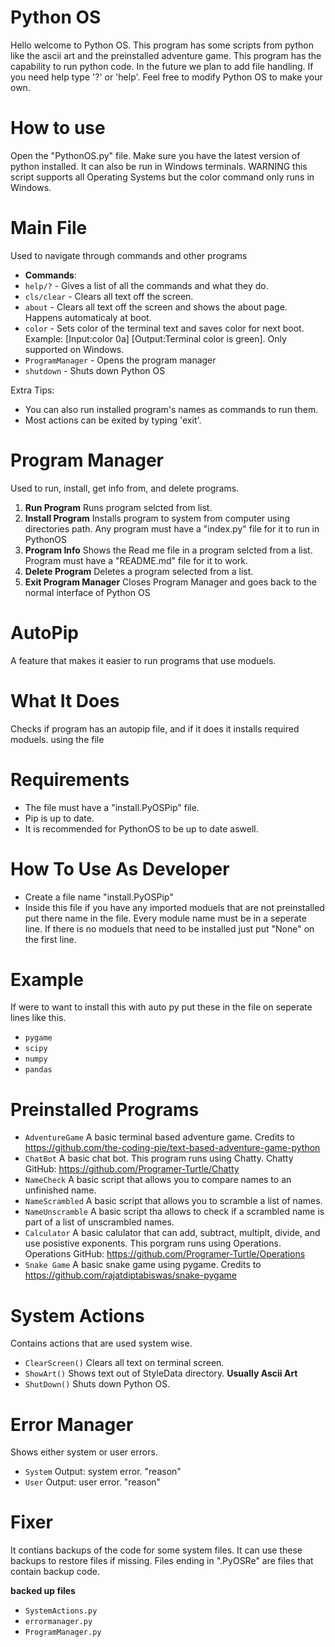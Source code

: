 # Python OS

Hello welcome to Python OS. This program has some scripts from python like the ascii art and the preinstalled adventure game. This program has the capability to run python code. In the future we plan to add file handling. If you need help type '?' or 'help'. Feel free to modify Python OS to make your own.

# How to use
Open the "PythonOS.py" file. Make sure you have the latest version of python installed. It can also be run in Windows terminals. WARNING this script supports all Operating Systems but the color command only runs in Windows.

# Main File
Used to navigate through commands and other programs

- **Commands**:
- `help/?` - Gives a list of all the commands and what they do.
- `cls/clear` - Clears all text off the screen.
- `about` - Clears all text off the screen and shows the about page. Happens automaticaly at boot.
- `color` - Sets color of the terminal text and saves color for next boot. Example: [Input:color 0a] [Output:Terminal color is green]. Only supported on Windows.
- `ProgramManager` - Opens the program manager
- `shutdown` - Shuts down Python OS

Extra Tips:
- You can also run installed program's names as commands to run them.
- Most actions can be exited by typing 'exit'.

# Program Manager
Used to run, install, get info from, and delete programs.

1. **Run Program** Runs program selcted from list.
2. **Install Program** Installs program to system from computer using directories path. Any program must have a "index.py" file for it to run in PythonOS
3. **Program Info** Shows the Read me file in a program selcted from a list. Program must have a "README.md" file for it to work.
4. **Delete Program** Deletes a program selected from a list.
5. **Exit Program Manager** Closes Program Manager and goes back to the normal interface of Python OS

# AutoPip
A feature that makes it easier to run programs that use moduels.

# What It Does 
Checks if program has an autopip file, and if it does it installs required moduels. using the file

# Requirements
- The file must have a "install.PyOSPip" file.
- Pip is up to date.
- It is recommended for PythonOS to be up to date aswell. 

# How To Use As Developer
- Create a file name "install.PyOSPip"
- Inside this file if you have any imported moduels that are not preinstalled put there name in the file. Every module name must be in a seperate line. If there is no moduels that need to be installed just put "None" on the first line.

# Example
If were to want to install this with auto py put these in the file on seperate lines like this.
- `pygame`
- `scipy`
- `numpy`
- `pandas`

# Preinstalled Programs
- `AdventureGame` A basic terminal based adventure game. Credits to https://github.com/the-coding-pie/text-based-adventure-game-python
- `ChatBot` A basic chat bot. This program runs using Chatty. Chatty GitHub: https://github.com/Programer-Turtle/Chatty
- `NameCheck` A basic script that allows you to compare names to an unfinished name.
- `NameScrambled` A basic script that allows you to scramble a list of names.
- `NameUnscramble` A basic script tha allows to check if a scrambled name is part of a list of unscrambled names. 
- `Calculator` A basic calulator that can add, subtract, multiplt, divide, and use posistive exponents. This porgram runs using Operations. Operations GitHub: https://github.com/Programer-Turtle/Operations
- `Snake Game` A basic snake game using pygame. Credits to https://github.com/rajatdiptabiswas/snake-pygame

# System Actions
Contains actions that are used system wise.

- `ClearScreen()` Clears all text on terminal screen.
- `ShowArt()` Shows text out of StyleData directory. **Usually Ascii Art**
- `ShutDown()` Shuts down Python OS.

# Error Manager
Shows either system or user errors.

- `System` Output: system error. "reason"
- `User` Output: user error. "reason"

# Fixer
It contians backups of the code for some system files. It can use these backups to restore files if missing. Files ending in ".PyOSRe" are files that contain backup code.

**backed up files**
- `SystemActions.py`
- `errormanager.py`
- `ProgramManager.py`